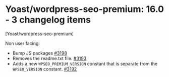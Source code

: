 # Yoast/wordpress-seo-premium: 16.0 - 3 changelog items

[Yoast/wordpress-seo-premium]

Non user facing:

* Bump JS packages [#3198](https://github.com/Yoast/wordpress-seo-premium/pull/3198)
* Removes the readme.txt file. [#3193](https://github.com/Yoast/wordpress-seo-premium/pull/3193)
* Adds a new `WPSEO_PREMIUM_VERSION` constant that is separate from the `WPSEO_VERSION` constant. [#3192](https://github.com/Yoast/wordpress-seo-premium/pull/3192)

